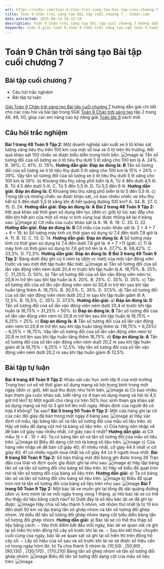 ```yaml
---
url: https://vndoc.com/toan-9-chan-troi-sang-tao-bai-tap-cuoi-chuong-7-334790
title: Toán 9 Chân trời sáng tạo Bài tập cuối chương 7 - VnDoc.com
date_extracted: 2025-04-14 20:32:18
description: Toán 9 Chân trời sáng tạo Bài tập cuối chương 7 hướng dẫn giải chi tiết các câu hỏi và bài tập trong SGK Toán 9 CTST tập 2.
keywords: toán 9,giải toán 9,toán 9 Chân trời sáng tạo,sgk toán 9,toán lớp 9,toán lớp 9 Chân trời sáng tạo,sgk toán 9 Chân trời sáng tạo,toán 9 ctst,giải sgk toán 9 Chân trời sáng tạo,toán 9 Chân trời sáng tạo tập 2,giải bài tập toán 9 Chân trời sáng tạo,Bài tập cuối chương 7,toán 9 Chân trời sáng tạo tập 2 trang 50,toán 9 Chân trời sáng tạo tập 2 trang 46
---
```


# Toán 9 Chân trời sáng tạo Bài tập cuối chương 7
## Bài tập cuối chương 7
  * Câu hỏi trắc nghiệm
  * Bài tập tự luận

[Giải Toán 9 Chân trời sáng tạo Bài tập cuối chương 7](<https://vndoc.com/toan-9-chan-troi-sang-tao-bai-tap-cuoi-chuong-7-334790>) hướng dẫn giải chi tiết cho các câu hỏi và bài tập trong SGK [Toán 9 Chân trời sáng tạo](<https://vndoc.com/toan-9-chan-troi-sang-tao>) tập 2 trang 48, 49, 50, giúp các em nâng cao kỹ năng giải [Toán lớp 9](<https://vndoc.com/toan-lop9>) sách mới.
## **Câu hỏi trắc nghiệm**
**Bài 1 trang 48 Toán 9 Tập 2:** Một doanh nghiệp sản xuất xe ô tô khảo sát lượng xăng tiêu thụ trên 100 km của một số loại xe ô tô trên thị trường. Kết quả khảo sát 100 chiếc xe được biểu diễn trong hình bên.
![image](https://i.vdoc.vn/data/image/2025/01/13/bai-1-trang-48-toan-lop-9-tap-2.png)
a\) Tần số tương đối của số lượng xe ô tô tiêu thụ dưới 5 lít xăng cho 100 km là
A. 24%.
B. 39%.
C. 61%.
D. 76%.
**Hướng dẫn giải:**
**Đáp án đúng là: B**
Tần số tương đối của số lượng xe ô tô tiêu thụ dưới 5 lít xăng cho 100 km là
15% + 24% = 39%.
Vậy tần số tương đối của số lượng xe ô tô tiêu thụ dưới 5 lít xăng cho 100 km là 39%.
b\) Khoảng tiêu thụ xăng phổ biến là
A. Từ 4 đến dưới 4,5 lít.
B. Từ 4,5 đến dưới 5 lít.
C. Từ 5 đến 5,5 lít.
D. Từ 5,5 đến 6 lít.
**Hướng dẫn giải:**
**Đáp án đúng là: C**
Khoảng tiêu thụ xăng phổ biến là từ 5 đến 5,5 lít.
c\) Trong tất cả những chiếc xe được khảo sát, có bao nhiêu chiếc xe tiêu thụ hết từ 5 đến dưới 5,5 lít xăng khi đi hết quãng đường 100 km?
A. 34.
B. 27.
C. 15.
D. 24.
**Hướng dẫn giải:**
**Đáp án đúng là: A**
**Bài 2 trang 48 Toán 9 Tập 2:** Kết quả khảo sát thời gian sử dụng liên tục \(đơn vị: giờ\) từ lúc sạc đầy cho đến khi hết pin của một số máy vi tính cùng loại được thống kê lại ở bảng sau:
![image](https://i.vdoc.vn/data/image/2025/01/13/bai-2-trang-48-toan-lop-9-tap-2.png)
a\) Cỡ mẫu của cuộc khảo sát là
A. 18.
B. 19.
C. 20.
D. 22.
**Hướng dẫn giải:**
**Đáp án đúng là: B**
Cỡ mẫu của cuộc khảo sát là: 2 + 4 + 7 + 6 = 19.
b\) Số lượng máy tính có thời gian sử dụng từ 7,4 đến dưới 7,8 giờ là
A. 11.
B. 12.
C. 13.
D. 14.
**Hướng dẫn giải:**
**Đáp án đúng là: A**
Số lượng máy tính có thời gian sử dụng từ 7,4 đến dưới 7,8 giờ là: 4 + 7 =11 \(giờ\).
c\) Tỉ lệ máy tính có thời gian sử dụng từ 7,6 giờ trở lên là
A. 27,7%.
B. 68,42%.
C. 33,3%.
D. 72,3%.
**Hướng dẫn giải:**
**Đáp án đúng là: B**
**Bài 3 trang 49 Toán 9 Tập 2:** Bảng dưới đây ghi cự li ném tạ \(đơn vị: mét\) của một vận động viên trước và sau một đợt tập huấn đặc biệt.
![image](https://i.vdoc.vn/data/image/2025/01/13/bai-3-trang-49-toan-lop-9-tap-2.png)
a\) Tần số tương đối của số lần vận động viên ném dưới 20,4 m trước khi tập huấn là
A. 18,75%.
B. 25%.
C. 31,25%.
D. 50%.
b\) Tần số tương đối của số lần vận động viên ném từ 20,8 m trở lên sau khi tập huấn là
A. 20%.
B. 25%.
C. 30%.
D. 35%.
c\) Tần số tương đối của số lần vận động viên ném từ 20,8 m trở lên sau khi tập huấn tăng thêm
A. 18,75%.
B. 30,5%.
C. 35%.
D. 37,5%.
d\) Tần số tương đối của số lần vận động viên ném dưới 20,2 m sau khi tập huấn giảm đi
A. 12,5%.
B. 15,5%.
C. 35%.
D. 37,5%.
**Hướng dẫn giải:**
a\)
**Đáp án đúng là: D**
Tần số tương đối của số lần vận động viên ném dưới 20,4 m trước khi tập huấn là
18,75% + 31,25% = 50%.
b\)
**Đáp án đúng là: B**
Tần số tương đối của số lần vận động viên ném từ 20,8 m trở lên sau khi tập huấn là 18,75% + 6,25% = 25%.
c\)
**Đáp án đúng là: A**
Tần số tương đối của số lần vận động viên ném từ 20,8 m trở lên sau khi tập huấn tăng thêm là: \(18,75% + 6,25%\) – 6,25% = 18,75%.
Vậy tần số tương đối của số lần vận động viên ném từ 20,8 m trở lên sau khi tập huấn tăng thêm 18,75%.
d\)
**Đáp án đúng là: A**
Tần số tương đối của số lần vận động viên ném dưới 20,2 m sau khi tập huấn giảm đi là 18,75% - 6,25% = 12,5%.
Vậy tần số tương đối của số lần vận động viên ném dưới 20,2 m sau khi tập huấn giảm đi 12,5%.
## **Bài tập tự luận**
**Bài 4 trang 49 Toán 9 Tập 2:** Khảo sát các học sinh lớp 6 của một trường Trung học cơ sở về thời gian sử dụng mạng xã hội trung bình trong một ngày \(đơn vị: giờ\), kết quả thu được như hình bên.
![image](https://i.vdoc.vn/data/image/2025/01/13/bai-4-trang-49-toan-lop-9-tap-2.png)
a\) Có bao nhiêu bạn tham gia cuộc khảo sát, biết rằng có 4 bạn sử dụng mạng xã hội từ 4,5 giờ trở lên?
b\) Một người cho rằng có trên 50% học sinh tham gia khảo sát sử dụng mạng xã hội từ 3 giờ trở lên mỗi ngày. Nhận định của người đó có hợp lí không? Tại sao?
**Bài 5 trang 50 Toán 9 Tập 2:** Một cửa hàng ghi lại cỡ của các đôi giày đã bán trong một ngày ở bảng sau:
![image](https://i.vdoc.vn/data/image/2025/01/13/bai-5-trang-50-toan-lop-9-tap-2.png)
a\) Hãy xác định cỡ mẫu, lập bảng tần số và tần số tương đối của mẫu số liệu trên.
b\) Hãy vẽ biểu đồ dạng cột mô tả bảng số liệu trên.
c\) Cửa hàng nên nhập về để bán cỡ giày nào nhiều nhất, cỡ giày nào ít nhất?
**Hướng dẫn giải:**
a\) Cỡ mẫu: N = 4 . 10 = 40.
Ta có bảng tần số và tần số tương đối của mẫu số liệu trên.
![image](https://i.vdoc.vn/data/image/2025/01/13/bai-5-trang-50-toan-lop-9-tap-2-1.png)
b\) Biểu đồ dạng cột mô tả bảng số liệu trên.
![image](https://i.vdoc.vn/data/image/2025/01/13/bai-5-trang-50-toan-lop-9-tap-2-2.png)
c\) Cửa hàng nên nhập về để bán cỡ giày 40; 41 nhiều nhất, cỡ giày 44 ít nhất vì cỡ giày 40; 41 có nhiều người mua nhất và cỡ giày 44 có ít người mua nhất.
**Bài 6 trang 50 Toán 9 Tập 2:** Số bàn thắng một đội bóng ghi được trong 26 Trận đấu của Giải vô địch quốc gia được ghi lại như sau:
![image](https://i.vdoc.vn/data/image/2025/01/13/bai-6-trang-50-toan-lop-9-tap-2.png)
a\) Hãy lập bảng tần số và tần số tương đối cho bảng số liệu trên.
b\) Hãy vẽ biểu đồ quạt tròn mô tả tần số tương đối của bảng số liệu trên.
**Hướng dẫn giải:**
a\) Ta có bảng tần số và tần số tương đối cho bảng số liệu trên.
![image](https://i.vdoc.vn/data/image/2025/01/13/bai-6-trang-50-toan-lop-9-tap-2-1.png)
b\) Biểu đồ quạt tròn mô tả tần số tương đối của bảng số liệu trên như sau:
![image](https://i.vdoc.vn/data/image/2025/01/13/bai-6-trang-50-toan-lop-9-tap-2-2.png)
**Bài 7 trang 50 Toán 9 Tập 2:** Một bác lái xe muốn ghi lại tổng độ dài quãng đường \(đơn vị: km\) mình lái xe mỗi ngày trong vòng 1 tháng.
a\) Hỏi bác lái xe có thể thu thập dữ liệu bằng cách nào?
b\) Dưới đây là số liệu bác lái xe đã ghi lại được.
![image](https://i.vdoc.vn/data/image/2025/01/13/bai-7-trang-50-toan-lop-9-tap-2.png)
Hãy chia số liệu thành 5 nhóm, với nhóm thứ nhất là từ 10 km đến dưới 50 km và lập bảng tần số ghép nhóm và tần số tương đối ghép nhóm. Vẽ biểu đồ tần số tương đối ghép nhóm dạng cột biểu diễn bảng tần số tương đối ghép nhóm.
**Hướng dẫn giải:**
a\) Bác lái xe có thể thu thập số liệu bằng cách:
− Vào thời điểm bắt đầu mỗi ngày, bác lái xe quan sát và ghi lại số hiển thị trên đồng hồ cây số trước khi lái xe.
− Sau khi kết thúc chuyến cuối cùng của ngày, bác lái xe quan sát và ghi lại số hiển thị trên đồng hồ cây số.
− Lấy số hiệu của số sau và số trước khi lái xe sẽ được số hiệu cần có trong ngày hôm đó.
b\) Ta chia thành 5 nhóm là: \[10;50\) , \[50;90\) , \[90;130\) , \[130;170\) , \[170;210\)
Bảng tần số ghép nhóm và tần số tương đối ghép nhóm:
![image](https://i.vdoc.vn/data/image/2025/01/13/bai-7-trang-50-toan-lop-9-tap-2-1.png)
Biểu đồ tần số tương đối dạng cột của mẫu số liệu trên:
![image](https://i.vdoc.vn/data/image/2025/01/13/bai-7-trang-50-toan-lop-9-tap-2-2.png)
